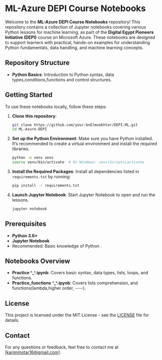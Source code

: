 # ML-Azure DEPI Course Notebooks

Welcome to the **ML-Azure DEPI Course Notebooks** repository! This repository contains a collection of Jupyter notebooks covering various Python lessons for machine learning, as part of the **Digital Egypt Pioneers Initiative (DEPI)** course on Microsoft Azure. These notebooks are designed to support learners with practical, hands-on examples for understanding Python fundamentals, data handling, and machine learning concepts.

## Repository Structure

- **Python Basics**: Introduction to Python syntax, data types,conditions,functions and control structures.

## Getting Started

To use these notebooks locally, follow these steps:

1. **Clone this repository**:
   ```bash
   git clone https://github.com/your-bnElmookhtar/DEPI-ML.git
   cd ML-Azure-DEPI
   ```

2. **Set up the Python Environment**:
   Make sure you have Python installed. It’s recommended to create a virtual environment and install the required libraries.

   ```bash
   python -m venv venv
   source venv/bin/activate  # On Windows: venv\Scripts\activate
   ```

3. **Install the Required Packages**:
   Install all dependencies listed in `requirements.txt` by running:
   ```bash
   pip install -r requirements.txt
   ```

4. **Launch Jupyter Notebook**:
   Start Jupyter Notebook to open and run the lessons.
   ```bash
   jupyter notebook
   ```

## Prerequisites

- **Python 3.6+**
- **Jupyter Notebook**
- Recommended: Basic knowledge of Python .

## Notebooks Overview

- **Practice ^_^.ipynb**: Covers basic syntax, data types, lists, loops, and functions.
- **Practice_functions ^_^.ipynb**: Covers lists comprehension, and functions(lambda,higher order, ----).


## License

This project is licensed under the MIT License - see the [LICENSE](LICENSE) file for details.

## Contact

For any questions or feedback, feel free to contact me at [karimmotar16@gmail.com].
